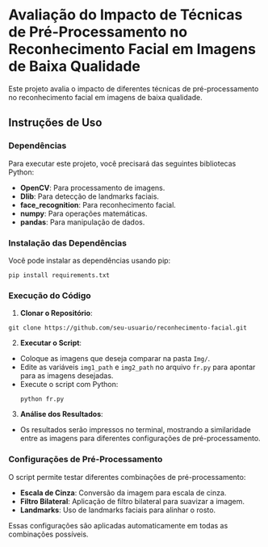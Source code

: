 # Avaliação do Impacto de Técnicas de Pré-Processamento no Reconhecimento Facial em Imagens de Baixa Qualidade
Este projeto avalia o impacto de diferentes técnicas de pré-processamento no reconhecimento facial em imagens de baixa qualidade.

## Instruções de Uso

### Dependências

Para executar este projeto, você precisará das seguintes bibliotecas Python:

- **OpenCV**: Para processamento de imagens.
- **Dlib**: Para detecção de landmarks faciais.
- **face_recognition**: Para reconhecimento facial.
- **numpy**: Para operações matemáticas.
- **pandas**: Para manipulação de dados.

### Instalação das Dependências

Você pode instalar as dependências usando pip:
  ```
pip install requirements.txt
  ```

### Execução do Código

1. **Clonar o Repositório**:
  ```
git clone https://github.com/seu-usuario/reconhecimento-facial.git
  ```

2. **Executar o Script**:
- Coloque as imagens que deseja comparar na pasta `Img/`.
- Edite as variáveis `img1_path` e `img2_path` no arquivo `fr.py` para apontar para as imagens desejadas.
- Execute o script com Python:
  ```
  python fr.py
  ```

3. **Análise dos Resultados**:
- Os resultados serão impressos no terminal, mostrando a similaridade entre as imagens para diferentes configurações de pré-processamento.

### Configurações de Pré-Processamento

O script permite testar diferentes combinações de pré-processamento:

- **Escala de Cinza**: Conversão da imagem para escala de cinza.
- **Filtro Bilateral**: Aplicação de filtro bilateral para suavizar a imagem.
- **Landmarks**: Uso de landmarks faciais para alinhar o rosto.

Essas configurações são aplicadas automaticamente em todas as combinações possíveis.
